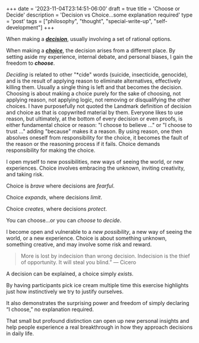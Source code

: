 +++
date = '2023-11-04T23:14:51-06:00'
draft = true
title = 'Choose or Decide'
description = 'Decision vs Choice...some explanation required'
type = 'post'
tags = ["philosophy", "thought", "special-write-up", "self-development"]
+++

When making a [***decision***](https://en.wikipedia.org/wiki/Decision-making), usually involving a set of rational options.

When making a [***choice***](https://en.wikipedia.org/wiki/Choice), the decision arises from a different place. By setting aside my experience, internal debate, and personal biases, I gain the freedom to ***choose***.


*Deciding* is related to other "*cide" words (suicide, insecticide, genocide), and is the result of applying reason to eliminate alternatives, effectively killing them. Usually a single thing is left and that becomes the decision. Choosing is about making a choice purely for the sake of choosing, not applying reason, not applying logic, not removing or disqualifying the other choices. I have purposefully not quoted the Landmark definition of decision and choice as that is copywrited material by them. Everyone likes to use reason, but ultimately, at the bottom of every decision or even proofs, is either fundamental choice or reason: "I choose to believe ..." or "I choose to trust ..." adding "because" makes it a reason. By using reason, one then absolves oneself from responsibility for the choice, it becomes the fault of the reason or the reasoning process if it fails. Choice demands responsibility for making the choice.

I open myself to new possibilities, new ways of seeing the world, or new experiences. Choice involves embracing the unknown, inviting creativity, and taking risk.

Choice is *brave* where decisions are *fearful*.

Choice *expands*, where decisions *limit*.

Choice *creates*, where decisions *protect*.


You can choose...or you can *choose* to *decide*.


I become open and vulnerable to a *new possibility*, a new way of seeing the world, or a new experience.   Choice is about something unknown, something creative, and may involve some risk and reward.  


> More is lost by indecision than wrong decision. Indecision is the thief of opportunity. It will steal you blind.” — Cicero

A decision can be explained, a choice simply *exists*.

By having participants pick ice cream multiple time this exercise highlights just how instinctively we try to justify ourselves.

It also demonstrates the surprising power and freedom of simply declaring “I choose,” no explanation required.

That small but profound distinction can open up new personal insights and help people experience a real breakthrough in how they approach decisions in daily life.